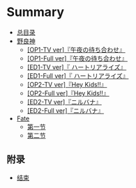 # Summary

* [总目录](README.md)
* [野良神](Book/Noragami/README.md)
    * [[OP1-TV ver]『午夜の待ち合わせ』](Book/Noragami/op1-tv.md)
    * [[OP1-Full ver]『午夜の待ち合わせ』](Book/Noragami/op1-full.md)
    * [[ED1-TV ver]『 ハートリアライズ』](Book/Noragami/ed1-tv.md)
    * [[ED1-Full ver]『 ハートリアライズ』](Book/Noragami/ed1-full.md)
    * [[OP2-TV ver]『Hey Kids!!』](Book/Noragami/op2-tv.md)
    * [[OP2-Full ver]『Hey Kids!!』](Book/Noragami/op2-full.md)
    * [[ED2-TV ver]『ニルバナ』](Book/Noragami/ed2-tv.md)
    * [[ED2-Full ver]『ニルバナ』](Book/Noragami/ed2-full.md)
* [Fate](Book/Fate/README.md)
    * [第一节](Book/Fate/section1.md)
    * [第二节](Book/Fate/section2.md)

## 附录
* [结束](Book/!End/README.md)

